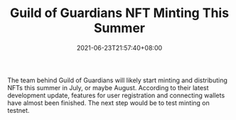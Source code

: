 ﻿---
title: "Guild of Guardians NFT Minting This Summer"
date: 2021-06-23T21:57:40+08:00
lastmod: 2021-06-23T16:45:40+08:00
draft: false
authors: ["Zachary"]
description: "The team behind Guild of Guardians will likely start minting and distributing NFTs this summer in July, or maybe August. According to their latest development update, features for user registration and connecting wallets have almost been finished. The next step would be to test minting on testnet."
featuredImage: "guild-of-guardians-nft-minting-this-summer.png"
tags: ["Virtual World","Play to Earn"]
categories: ["news"]
news: ["Virtual World"]
weight: 
lightgallery: true
pinned: false
recommend: false
recommend1: false
---

The team behind Guild of Guardians will likely start minting and distributing NFTs this summer in July, or maybe August. According to their latest development update, features for user registration and connecting wallets have almost been finished. The next step would be to test minting on testnet.

<!--more-->

